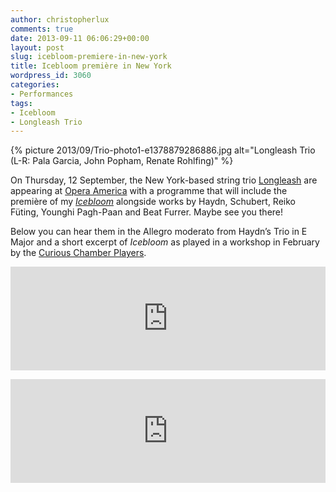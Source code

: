 ```yaml
---
author: christopherlux
comments: true
date: 2013-09-11 06:06:29+00:00
layout: post
slug: icebloom-premiere-in-new-york
title: Icebloom première in New York
wordpress_id: 3060
categories:
- Performances
tags:
- Icebloom
- Longleash Trio
---
```


{% picture 2013/09/Trio-photo1-e1378879286886.jpg alt="Longleash Trio (L-R: Pala Garcia, John Popham, Renate Rohlfing)" %}

On Thursday, 12 September, the New York-based string trio [Longleash](http://longleashtrio.com) are appearing at [Opera America](http://www.operaamerica.org/) with a programme that will include the première of my [_Icebloom_](http://www.chrisswithinbank.net/2012/05/icebloom/) alongside works by Haydn, Schubert, Reiko Füting, Younghi Pagh-Paan and Beat Furrer. Maybe see you there!

Below you can hear them in the Allegro moderato from Haydn’s Trio in E Major and a short excerpt of _Icebloom_ as played in a workshop in February by the [Curious Chamber Players](http://www.curiouschamberplayers.com/).

<p><iframe src="https://w.soundcloud.com/player/?url=http%3A%2F%2Fapi.soundcloud.com%2Ftracks%2F96518024&amp;color=77101c&amp;auto_play=false&amp;show_artwork=true" height="166" width="100%" frameborder="no" scrolling="no"></iframe></p>

<p><iframe src="https://w.soundcloud.com/player/?url=http%3A%2F%2Fapi.soundcloud.com%2Ftracks%2F82397110&amp;color=77101c&amp;auto_play=false&amp;show_artwork=true" height="166" width="100%" frameborder="no" scrolling="no"></iframe></p>
